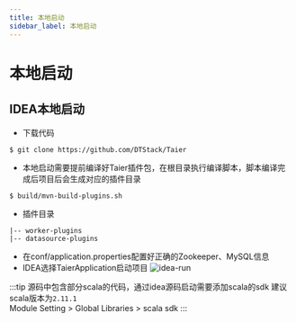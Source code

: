 ```yaml
---
title: 本地启动
sidebar_label: 本地启动
---
```


# 本地启动

## IDEA本地启动

- 下载代码

```shell
$ git clone https://github.com/DTStack/Taier
```

- 本地启动需要提前编译好Taier插件包，在根目录执行编译脚本，脚本编译完成后项目后会生成对应的插件目录

```shell
$ build/mvn-build-plugins.sh
```

- 插件目录

```shell 
|-- worker-plugins  
|-- datasource-plugins
```

- 在conf/application.properties配置好正确的Zookeeper、MySQL信息
- IDEA选择TaierApplication启动项目
  ![idea-run](/img/readme/idea-run.png)

:::tip 源码中包含部分scala的代码，通过idea源码启动需要添加scala的sdk 建议scala版本为`2.11.1`  
Module Setting > Global Libraries > scala sdk
:::